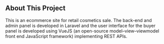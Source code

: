 ## About This Project

This is an ecommerce site for retail cosmetics sale. The back-end and admin panel is developed in Laravel and the user interface for the buyer panel is developed using VueJS (an open-source model–view–viewmodel front end JavaScript framework) implementing REST APIs.

